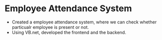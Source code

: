 # Employee Attendance System

- Created a employee attendance system, where we can check whether particualr employee is present or not.
- Using VB.net, developed the frontend and the backend.
